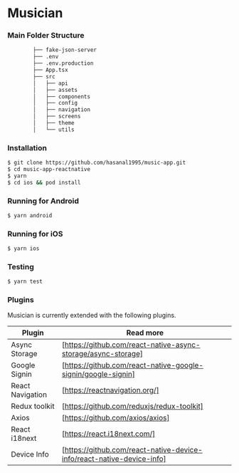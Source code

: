 # Musician
### Main Folder Structure
```bash
        ├── fake-json-server
        ├── .env
        ├── .env.production
        ├── App.tsx
        ├── src
        │   ├── api
        │   ├── assets
        │   ├── components
        │   ├── config
        │   ├── navigation
        │   ├── screens
        │   ├── theme
        │   └── utils
```
### Installation
```sh
$ git clone https://github.com/hasanal1995/music-app.git
$ cd music-app-reactnative
$ yarn
$ cd ios && pod install
```
### Running for Android
```sh
$ yarn android
```
### Running for iOS
```sh
$ yarn ios
```

### Testing
```sh
$ yarn test
```
### Plugins

Musician is currently extended with the following plugins.

| Plugin | Read more |
| ------ | ------ |
| Async Storage | [https://github.com/react-native-async-storage/async-storage]
| Google Signin | [https://github.com/react-native-google-signin/google-signin]
| React Navigation | [https://reactnavigation.org/]
| Redux toolkit | [https://github.com/reduxjs/redux-toolkit]
| Axios | [https://github.com/axios/axios]
| React i18next | [https://react.i18next.com/]
| Device Info | [https://github.com/react-native-device-info/react-native-device-info]
